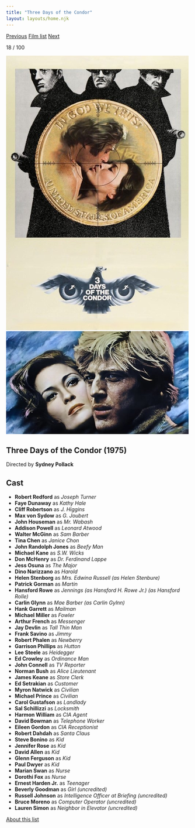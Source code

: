 ```yaml
---
title: "Three Days of the Condor"
layout: layouts/home.njk
---
```


<nav class="films">
  <a class="prev" href="../dog-day-afternoon">Previous</a>
  <a href="../">Film list</a>
  <a class="next" href="../the-man-who-fell-to-earth">Next</a>
</nav>

<p>18 / 100</p>

<article class="film">
  <div class="backdrop-and-poster">
    <img class="poster" src="../films/posters/three-days-of-the-condor.jpg" alt="">
    <img class="backdrop" src="../films/backdrops/three-days-of-the-condor.jpg" alt="">
  </div>

  <h1>Three Days of the Condor (1975)</h1>

  <p class="director">
    Directed by <strong>Sydney Pollack</strong>
  </p>


  <h2>
    Cast
  </h2>
  <ul>
    <li><strong>Robert Redford</strong> as <em>Joseph Turner</em></li>
<li><strong>Faye Dunaway</strong> as <em>Kathy Hale</em></li>
<li><strong>Cliff Robertson</strong> as <em>J. Higgins</em></li>
<li><strong>Max von Sydow</strong> as <em>G. Joubert</em></li>
<li><strong>John Houseman</strong> as <em>Mr. Wabash</em></li>
<li><strong>Addison Powell</strong> as <em>Leonard Atwood</em></li>
<li><strong>Walter McGinn</strong> as <em>Sam Barber</em></li>
<li><strong>Tina Chen</strong> as <em>Janice Chon</em></li>
<li><strong>John Randolph Jones</strong> as <em>Beefy Man</em></li>
<li><strong>Michael Kane</strong> as <em>S.W. Wicks</em></li>
<li><strong>Don McHenry</strong> as <em>Dr. Ferdinand Lappe</em></li>
<li><strong>Jess Osuna</strong> as <em>The Major</em></li>
<li><strong>Dino Narizzano</strong> as <em>Harold</em></li>
<li><strong>Helen Stenborg</strong> as <em>Mrs. Edwina Russell (as Helen Stenbure)</em></li>
<li><strong>Patrick Gorman</strong> as <em>Martin</em></li>
<li><strong>Hansford Rowe</strong> as <em>Jennings (as Hansford H. Rowe Jr.) (as Hansford Rolle)</em></li>
<li><strong>Carlin Glynn</strong> as <em>Mae Barber (as Carlin Gylnn)</em></li>
<li><strong>Hank Garrett</strong> as <em>Mailman</em></li>
<li><strong>Michael Miller</strong> as <em>Fowler</em></li>
<li><strong>Arthur French</strong> as <em>Messenger</em></li>
<li><strong>Jay Devlin</strong> as <em>Tall Thin Man</em></li>
<li><strong>Frank Savino</strong> as <em>Jimmy</em></li>
<li><strong>Robert Phalen</strong> as <em>Newberry</em></li>
<li><strong>Garrison Phillips</strong> as <em>Hutton</em></li>
<li><strong>Lee Steele</strong> as <em>Heidegger</em></li>
<li><strong>Ed Crowley</strong> as <em>Ordinance Man</em></li>
<li><strong>John Connell</strong> as <em>TV Reporter</em></li>
<li><strong>Norman Bush</strong> as <em>Alice Lieutenant</em></li>
<li><strong>James Keane</strong> as <em>Store Clerk</em></li>
<li><strong>Ed Setrakian</strong> as <em>Customer</em></li>
<li><strong>Myron Natwick</strong> as <em>Civilian</em></li>
<li><strong>Michael Prince</strong> as <em>Civilian</em></li>
<li><strong>Carol Gustafson</strong> as <em>Landlady</em></li>
<li><strong>Sal Schillizzi</strong> as <em>Locksmith</em></li>
<li><strong>Harmon William</strong> as <em>CIA Agent</em></li>
<li><strong>David Bowman</strong> as <em>Telephone Worker</em></li>
<li><strong>Eileen Gordon</strong> as <em>CIA Receptionist</em></li>
<li><strong>Robert Dahdah</strong> as <em>Santa Claus</em></li>
<li><strong>Steve Bonino</strong> as <em>Kid</em></li>
<li><strong>Jennifer Rose</strong> as <em>Kid</em></li>
<li><strong>David Allen</strong> as <em>Kid</em></li>
<li><strong>Glenn Ferguson</strong> as <em>Kid</em></li>
<li><strong>Paul Dwyer</strong> as <em>Kid</em></li>
<li><strong>Marian Swan</strong> as <em>Nurse</em></li>
<li><strong>Dorothi Fox</strong> as <em>Nurse</em></li>
<li><strong>Ernest Harden Jr.</strong> as <em>Teenager</em></li>
<li><strong>Beverly Goodman</strong> as <em>Girl (uncredited)</em></li>
<li><strong>Russell Johnson</strong> as <em>Intelligence Officer at Briefing (uncredited)</em></li>
<li><strong>Bruce Moreno</strong> as <em>Computer Operator (uncredited)</em></li>
<li><strong>Lauren Simon</strong> as <em>Neighbor in Elevator (uncredited)</em></li>
  </ul>
</article>
<footer>
  <a href="../about">About this list</a>
</footer>
